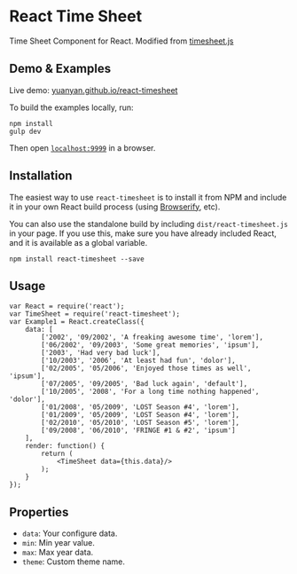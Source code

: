 React Time Sheet
=================

Time Sheet Component for React. Modified from [timesheet.js](https://github.com/sbstjn/timesheet.js)

## Demo & Examples

Live demo: [yuanyan.github.io/react-timesheet](http://yuanyan.github.io/react-timesheet/)

To build the examples locally, run:

```
npm install
gulp dev
```

Then open [`localhost:9999`](http://localhost:9999) in a browser.

## Installation

The easiest way to use `react-timesheet` is to install it from NPM and include it in your own React build process (using [Browserify](http://browserify.org), etc).

You can also use the standalone build by including `dist/react-timesheet.js` in your page. If you use this, make sure you have already included React, and it is available as a global variable.

```
npm install react-timesheet --save
```

## Usage

```
var React = require('react');
var TimeSheet = require('react-timesheet');
var Example1 = React.createClass({
    data: [
        ['2002', '09/2002', 'A freaking awesome time', 'lorem'],
        ['06/2002', '09/2003', 'Some great memories', 'ipsum'],
        ['2003', 'Had very bad luck'],
        ['10/2003', '2006', 'At least had fun', 'dolor'],
        ['02/2005', '05/2006', 'Enjoyed those times as well', 'ipsum'],
        ['07/2005', '09/2005', 'Bad luck again', 'default'],
        ['10/2005', '2008', 'For a long time nothing happened', 'dolor'],
        ['01/2008', '05/2009', 'LOST Season #4', 'lorem'],
        ['01/2009', '05/2009', 'LOST Season #4', 'lorem'],
        ['02/2010', '05/2010', 'LOST Season #5', 'lorem'],
        ['09/2008', '06/2010', 'FRINGE #1 & #2', 'ipsum']
    ],
    render: function() {
        return (
            <TimeSheet data={this.data}/>
        );
    }
});
```

## Properties

* `data`: Your configure data.
* `min`: Min year value.
* `max`: Max year data.
* `theme`: Custom theme name.
